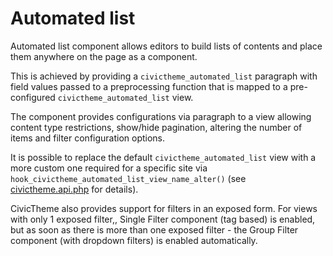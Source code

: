 # Automated list

Automated list component allows editors to build lists of contents and place them anywhere on the page as a component.

This is achieved by providing a `civictheme_automated_list` paragraph with field values passed to a preprocessing function that is mapped to a pre-configured `civictheme_automated_list` view.

The component provides configurations via paragraph to a view allowing content type restrictions, show/hide pagination, altering the number of items and filter configuration options.

It is possible to replace the default `civictheme_automated_list` view with a more custom one required for a specific site via `hook_civictheme_automated_list_view_name_alter()` (see [civictheme.api.php](https://github.com/salsadigitalauorg/civictheme\_source/blob/develop/web/themes/contrib/civictheme/civictheme.api.php) for details).

CivicTheme also provides support for filters in an exposed form. For views with only 1 exposed filter,, Single Filter component (tag based) is enabled, but as soon as there is more than one exposed filter - the Group Filter component (with dropdown filters) is enabled automatically.

